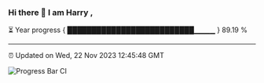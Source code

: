 ### Hi there 👋 I am Harry , 

⏳ Year progress { ██████████████████████████▁▁▁▁ } 89.19 %

---

⏰ Updated on Wed, 22 Nov 2023 12:45:48 GMT

![Progress Bar CI](https://github.com/duykhang68/duykhang68/workflows/Progress%20Bar%20CI/badge.svg)
